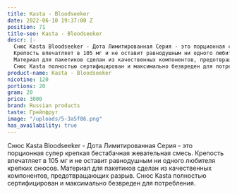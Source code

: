 ```yaml
---
title: Kasta - Bloodseeker
date: 2022-06-10 19:37:00 Z
position: 71
title-seo: Kasta - Bloodseeker
descr: |-
  Снюс Kasta Bloodseeker - Дота Лимитированная Серия - это порционная супер крепкая бестабачная жевательная смесь.
  Крепость впечатляет в 105 мг и не оставит равнодушным ни одного любителя крепких снюсов.
  Материал для пакетиков сделан из качественных компонентов, предотвращающих разрыв.
  Снюс Kasta полностью сертифицирован и максимально безвреден для потребления.
product-name: Kasta - Bloodseeker
nicotine: 120
portions: 20
gram: 20
price: 3000
brand: Russian products
taste: Грейпфрут
image: "/uploads/5-3a5f86.png"
has_availability: true
---
```


Снюс Kasta Bloodseeker - Дота Лимитированная Серия - это порционная супер крепкая бестабачная жевательная смесь.
Крепость впечатляет в 105 мг и не оставит равнодушным ни одного любителя крепких снюсов.
Материал для пакетиков сделан из качественных компонентов, предотвращающих разрыв.
Снюс Kasta полностью сертифицирован и максимально безвреден для потребления.